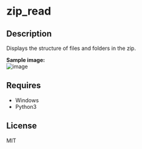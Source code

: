 # zip_read 

## Description  
Displays the structure of files and folders in the zip.  

**Sample image:**  
![image](https://user-images.githubusercontent.com/10069642/77604237-5a883280-6f55-11ea-9fa8-c4e341c34919.png)  

## Requires  
- Windows
- Python3

## License
MIT
